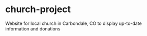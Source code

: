 # church-project
Website for local church in Carbondale, CO to display up-to-date information and donations
